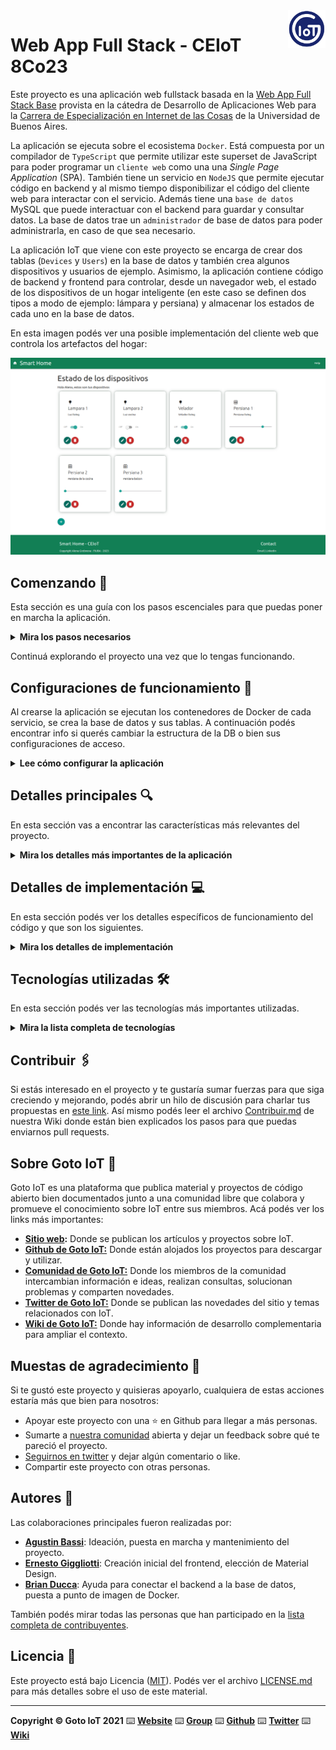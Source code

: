 <a href="https://www.gotoiot.com/">
    <img src="doc/gotoiot-logo.png" alt="logo" title="Goto IoT" align="right" width="60" height="60" />
</a>

Web App Full Stack - CEIoT 8Co23
=======================

Este proyecto es una aplicación web fullstack basada en la [Web App Full Stack Base](https://github.com/mramos88/app-fullstack-base-2023-i08) provista en la cátedra de Desarrollo de Aplicaciones Web para la [Carrera de Especialización en Internet de las Cosas](https://lse.posgrados.fi.uba.ar/posgrados/especializaciones/internet-de-las-cosas) de la Universidad de Buenos Aires.

La aplicación se ejecuta sobre el ecosistema `Docker`. Está compuesta por un compilador de `TypeScript` que permite utilizar este superset de JavaScript para poder programar un `cliente web` como una una *Single Page Application* (SPA). También tiene un servicio en `NodeJS` que permite ejecutar código en backend y al mismo tiempo disponibilizar el código del cliente web para interactar con el servicio. Además tiene una `base de datos` MySQL que puede interactuar con el backend para guardar y consultar datos. La base de datos trae un `administrador` de base de datos para poder administrarla, en caso de que sea necesario.

La aplicación IoT que viene con este proyecto se encarga de crear dos tablas (`Devices` y `Users`) en la base de datos y también crea algunos dispositivos y usuarios de ejemplo. Asimismo, la aplicación contiene código de backend y frontend para controlar, desde un navegador web, el estado de los dispositivos de un hogar inteligente (en este caso se definen dos tipos a modo de ejemplo: lámpara y persiana) y almacenar los estados de cada uno en la base de datos. 

En esta imagen podés ver una posible implementación del cliente web que controla los artefactos del hogar:

![architecture](doc/webapp-example-1.png)

## Comenzando 🚀

Esta sección es una guía con los pasos escenciales para que puedas poner en marcha la aplicación.

<details><summary><b>Mira los pasos necesarios</b></summary><br>

### Instalar las dependencias

Para correr este proyecto es necesario que instales `Docker` y `Docker Compose`. 

En [este artículo](https://www.gotoiot.com/pages/articles/docker_installation_linux/) publicado en nuestra web están los detalles para instalar Docker y Docker Compose en una máquina Linux. Si querés instalar ambas herramientas en una Raspberry Pi podés seguir [este artículo](https://www.gotoiot.com/pages/articles/rpi_docker_installation) de nuestra web que te muestra todos los pasos necesarios.

En caso que quieras instalar las herramientas en otra plataforma o tengas algún incoveniente, podes leer la documentación oficial de [Docker](https://docs.docker.com/get-docker/) y también la de [Docker Compose](https://docs.docker.com/compose/install/).

Continua con la descarga del código cuando tengas las dependencias instaladas y funcionando.

### Descargar el código

Para descargar el código, lo más conveniente es que realices un `fork` de este proyecto a tu cuenta personal haciendo click en [este link](https://github.com/gotoiot/app-fullstack-base/fork). Una vez que ya tengas el fork a tu cuenta, descargalo con este comando (acordate de poner tu usuario en el link):

```
git clone https://github.com/USER/app-fullstack-base.git
```

> En caso que no tengas una cuenta en Github podes clonar directamente este repo.

### Ejecutar la aplicación

Para ejecutar la aplicación tenes que correr el comando `docker-compose up` desde la raíz del proyecto. Este comando va a descargar las imágenes de Docker de node, de typescript, de la base datos y del admin de la DB, y luego ponerlas en funcionamiento. 

Para acceder al cliente web ingresa a a la URL [http://localhost:8000/](http://localhost:8000/) y para acceder al admin de la DB accedé a [localhost:8001/](http://localhost:8001/). 

Si pudiste acceder al cliente web y al administrador significa que la aplicación se encuentra corriendo bien. 

> Si te aparece un error la primera vez que corres la app, deteńe el proceso y volvé a iniciarla. Esto es debido a que el backend espera que la DB esté creada al iniciar, y en la primera ejecución puede no alcanzar a crearse. A partir de la segunda vez el problema queda solucionado.

</details>

Continuá explorando el proyecto una vez que lo tengas funcionando.

## Configuraciones de funcionamiento 🔩

Al crearse la aplicación se ejecutan los contenedores de Docker de cada servicio, se crea la base de datos y sus tablas. A continuación podés encontrar info si querés cambiar la estructura de la DB o bien sus configuraciones de acceso.

<details><summary><b>Lee cómo configurar la aplicación</b></summary><br>

### Configuración de la DB

Como ya comprobaste, para acceder PHPMyAdmin tenés que ingresar en la URL [localhost:8001/](http://localhost:8001/). En el login del administrador, el usuario para acceder a la db es `root` y contraseña es la variable `MYSQL_ROOT_PASSWORD` del archivo `docker-compose.yml`.

Para el caso del servicio de NodeJS que se comunica con la DB fijate que en el archivo `src/backend/mysql-connector.js` están los datos de acceso para ingresar a la base.

Si quisieras cambiar la contraseña, puertos, hostname u otras configuraciones de la DB deberías primero modificar el servicio de la DB en el archivo `docker-compose.yml` y luego actualizar las configuraciones para acceder desde PHPMyAdmin y el servicio de NodeJS.

### Estructura de la DB

Al iniciar el servicio de la base de datos, si esta no está creada toma el archivo que se encuentra en `db/dumps/smart_home.sql` para crear la base de datos automáticamente.

En ese archivo está la configuración de la tabla `Devices` y otras configuraciones más. Si quisieras cambiar algunas configuraciones deberías modificar este archivo y crear nuevamente la base de datos para que se tomen en cuenta los cambios.

Tené en cuenta que la base de datos se crea con permisos de superusuario por lo que no podrías borrar el directorio con tu usuario de sistema, para eso debés hacerlo con permisos de administrador. En ese caso podés ejecutar el comando `sudo rm -r db/data` para borrar el directorio completo.

</details>


## Detalles principales 🔍

En esta sección vas a encontrar las características más relevantes del proyecto.

<details><summary><b>Mira los detalles más importantes de la aplicación</b></summary><br>
<br>

### Arquitectura de la aplicación

Como ya pudiste ver, la aplicación se ejecuta sobre el ecosistema Docker, y en esta imagen podés ver el diagrama de arquitectura.

![architecture](doc/architecture.png)

### El cliente web

El cliente web es una Single Page Application que se comunica con el servicio en NodeJS mediante JSON a través de requests HTTP. Puede consultar el estado de dispositivos en la base de datos (por medio del servicio en NodeJS) y también cambiar el estado de los mismos. Los estilos del código están basados en **Material Design**.

### El servicio web

El servicio en **NodeJS** posee distintos endpoints para comunicarse con el cliente web mediante requests HTTP enviando **JSON** en cada transacción. Procesando estos requests es capaz de comunicarse con la base de datos para consultar y controlar el estado de los dispositivos, y devolverle una respuesta al cliente web también en formato JSON. Así mismo el servicio es capaz de servir el código del cliente web.

### La base de datos

La base de datos se comunica con el servicio de NodeJS y permite almacenar el estado de los dispositivos en la tabla **Devices**. Ejecuta un motor **MySQL versión 5.7** y permite que la comunicación con sus clientes pueda realizarse usando usuario y contraseña en texto plano. En versiones posteriores es necesario brindar claves de acceso, por este motivo la versión 5.7 es bastante utilizada para fases de desarrollo.

### El administrador de la DB

Para esta aplicación se usa **PHPMyAdmin**, que es un administrador de base de datos web muy utilizado y que podés utilizar en caso que quieras realizar operaciones con la base, como crear tablas, modificar columnas, hacer consultas y otras cosas más.

### El compilador de TypeScript

**TypeScript** es un lenguaje de programación libre y de código abierto desarrollado y mantenido por Microsoft. Es un superconjunto de JavaScript, que esencialmente añade tipos estáticos y objetos basados en clases. Para esta aplicación se usa un compilador de TypeScript basado en una imagen de [Harmish](https://hub.docker.com/r/harmish) en Dockerhub, y está configurado para monitorear en tiempo real los cambios que se realizan sobre el directorio **src/frontend/ts** y automáticamente generar código compilado a JavaScript en el directorio  **src/frontend/js**. Los mensajes del compilador aparecen automáticamente en la terminal al ejecutar el comando **docker-compose up**.

### Ejecución de servicios

Los servicios de la aplicación se ejecutan sobre **contenedores de Docker**, así se pueden desplegar de igual manera en diferentes plataformas. Los detalles sobre cómo funcionan los servicios los podés ver directamente en el archivo **docker-compose.yml**.

### Organización del proyecto

En la siguiente ilustración podés ver cómo está organizado el proyecto para que tengas en claro qué cosas hay en cada lugar.

```sh
├── db                          # directorio de la DB
│   ├── data                    # estructura y datos de la DB
│   └── dumps                   # directorio de estructuras de la DB
│       └── smart_home.sql      # estructura con la base de datos "smart_home"
├── doc                         # documentacion general del proyecto
└── src                         # directorio codigo fuente
│   ├── backend                 # directorio para el backend de la aplicacion
│   │   ├── index.js            # codigo principal del backend
│   │   ├── mysql-connector.js  # codigo de conexion a la base de datos
│   │   ├── package.json        # configuracion de proyecto NodeJS
│   │   └── package-lock.json   # configuracion de proyecto NodeJS
│   └── frontend                # directorio para el frontend de la aplicacion
│       ├── js                  # codigo javascript que se compila automáticamente
│       ├── static              # donde alojan archivos de estilos, imagenes, fuentes, etc.
│       ├── ts                  # donde se encuentra el codigo TypeScript a desarrollar
│       └── index.html          # archivo principal del cliente HTML
├── docker-compose.yml          # archivo donde se aloja la configuracion completa
├── README.md                   # este archivo
├── CHANGELOG.md                # archivo para guardar los cambios del proyecto
├── LICENSE.md                  # licencia del proyecto
```

> No olvides ir poniendo tus cambios en el archivo `CHANGELOG.md` a medida que avanzas en el proyecto.

</details>

## Detalles de implementación 💻

En esta sección podés ver los detalles específicos de funcionamiento del código y que son los siguientes.

<details><summary><b>Mira los detalles de implementación</b></summary><br>

**Tipos de dispositivos**
La aplicación soporta 2 tipos de dispositivos:
1. Luces
2. Persianas

Los dispositivos del tipo 1 poseen un switch para encenderlos o apagarlos, los del tipo 2 poseen un slider para establecer su valor de estado que representa el porcentaje de apertura o cierre (0% - completamente cerrado; 100% - completamente abierto).

### Agregar un dispositivo

Para agregar un dispositivo desde el cliente web se debe acceder a la aplicación mediante la URL: http://localhost:8000/.

1. Si es la primera vez que ingresa, se deberá crear un usuario nuevo haciendo click sobre el botón con el ícono "+" y luego completando todos los datos solicitados (no se podrá cargar un usuario nuevo si no se introducen todos los datos).

![image](/doc/agregarusuario.png)


2. Para acceder al panel de dispositivos se deberá introducir un usuario y contraseña (si no se introduce usuario o contraseña, se desplegará un *toast* indicando que se requieren completar todos los datos).

![image](/doc/login.png)


3. Desde esta pantalla, se debe hacer click en el botón con el signo "+" en la parte inferior de la grilla. Esta acción abrirá un *modal* para la creación de un nuevo dispositivo, donde se deberán introducir todos los datos (en caso de no completarlos se desplegará un *toast* indicando que se requieren completar todos los datos).

![image](/doc/nuevodispositivo.png)


4. También es posible eliminar dispositivos o modificar sus parámetros mediante los botones inferiores de cada panel. 
* Al hacer click en el botón "Eliminar" se despliega un modal para confirmar la acción donde se muestran los datos del dispositivo.

![image](/doc/eliminardispositivo.png)

* Al hacer click en el botón "Editar" se despliega un modal similar al que se muestra para agregar un dispositivo nuevo, donde se podrán editar los parámetros del dispositivo.

![image](/doc/editardispositivo.png)

### Frontend

El frontend fue desarrollado con TypeScript. 

En la clase *Main* se implementan los métodos necesarios para gestionar las acciones solicitadas por el usuario desde la pagina web. La implementación del *event listener* permite que las acciones que el usuario realiza en la interfaz (por ejemplo, presionar un botón) tengan un nexo con el código del *Main*. Esto habilita las siguientes funcionalidades:
    
1. Autenticación mediante usuario y contraseña al panel de control
2. Crear un nuevo usuario
3. Listar todos los dispositivos creados en una grilla mediante *cards*
4. Crear un nuevo dispositivo
5. Modificar el estado de un dispositivo
6. Editar un dispositivo existente    
7. Eliminar un dispositivo existente 

Las validaciones de los datos de usuario y dispositivos se realiza tanto en el frontend como en el backend.    
    
Al ejecutar cada una de estas funcionalidades, el frontend realiza llamadas HTTP al backend para poder obtener el resultado esperado y en algunos casos se emitirá un mensaje tipo *toast* para informar al usuario si la operación tuvo éxito o falla. 

En la clase *Framework* se definen los métodos necesarios para delegar todas las peticiones (*GET*, *POST*, *PUT* y *DELETE*) al backend y gestiona las alertas relacionadas con estas peticiones.

### Backend

Las tecnologías utilizadas para el desarrollo del backend son NodeJS utilizando ExpressJS.

Los datos se almacenan en una base de datos MySQL persistente con las siguientes tablas:
1. Users:
    *   id: identificador único de cada usuario.
    *   username: nombre del usuario.
    *   password: contraseña del usuario.

> NOTA (punto a mejorar): no se recomienda almacenar contraseñas directamente en la base de datos. Se recomienda utilizar técnicas de encriptación para almacenar y verificar las contraseñas de forma segura.

2. Devices:
    *   id: identificador único de cada dispositivo.
    *   name: nombre del dispositivo.
    *   description: descripción del dispositivo.
    *   state: estado actual del dispositivo (0/1 para lámpara, 0 a 100 para persiana).
    *   type: tipo de dispositivo (1 para lámpara, 2 para persiana).
    
En el archivo *index.js* que se encuentra en la raíz de la carpeta "backend" están definidos los parámetros de conexión a la base de datos y los *endpoints* de los dispositivos. Esto permite efectuar las siguientes acciones:
1. Validar un usuario por el *username* y *password*
2. Crear un usuario nuevo
3. Obtener todos los dispositivos
4. Obtener los datos de un dispositivo por su ID
5. Crear un un dispositivo nuevo
6. Modificar los datos de un dispositivo
7. Actualizar el estado de un dispositivo
8. Eliminar un dispositivo

Cada endpoint hace una validación inicial de y devuelve al frontend los siguientes códigos, junto con un mensaje descriptivo:
    * 400: error de comunicación a la base de datos u otro tipo de error según la operación
    * 401: usuario no existente
    * 200: operación realizada con éxito
    * 201: dato insertado a la base de datos con éxito

<details><summary><b>Ver los endpoints disponibles</b></summary><br>
1. Endpoint para validar el login de un usuario.
    
    URL: http://localhost:8000/users/login

```json
{
    "method": "post",
    "request_headers": "application/json",
    "response_code": 200,
    "username": "exampleuser",
    "password": "examplepassword"
}
```

Query SQL empleada:    
```sql
    SELECT * FROM `Users` WHERE username = ? AND password = ?
```

    El *status code* de respuesta en caso de éxito será 200, con el mensaje "Ok". 
    En caso de que la operación falle el *status code* de respuesta será 401, con el mensaje "Error". 

2. Endpoint para crear un usuario nuevo.
    
    URL: http://localhost:8000/users/

```json
{
    "method": "post",
    "request_headers": "application/json",
    "response_code": 200,
    "username": "exampleuser",
    "password": "examplepassword",
    "type": "1"
}
```

Query SQL empleada:    
```sql
    INSERT INTO `Users` (`username`, `password`, `type`) VALUES (?, ?, ?)
```
    
    El *status code* de respuesta en caso de éxito será 201, con el mensaje "Usuario creado correctamente". 
    En caso de que la operación falle el *status code* de respuesta será 400. 


3. Endpoint para obtener todos los dispositivos.
    
    URL: http://localhost:8000/devices
    Content-Type: application/json

```json
{
    "method": "get",
    "request_headers": "application/json",
    "response_code": 200,
    "request_response": [
            {"id":1,"name":"Lampara 1","description":"Luz living","state":1,"type":1},
            {"id":2,"name":"Lampara 2","description":"Luz cocina","state":0,"type":1},
            ...
            {"id":7,"name":"Velador 2","description":"Velador de la habitación.","state":0,"type":1}
        ]
}
```

Query SQL empleada:    
```sql
    SELECT * FROM Devices
```
    
    El *status code* de respuesta en caso de éxito será 200. 
    En caso de que la operación falle el *status code* de respuesta será 400. 
    
4. Endpoint para obtener un dispositivo específico a partir de su ID.

    URL: http://localhost:8000/devices/:id
    Ejemplo: http://localhost:8000/devices/2

```json
{
    "method": "get",
    "request_headers": "application/json",
    "response_code": 200,
    "request_response": {"id":2,"name":"Lampara 2","description":"Luz cocina","state":0,"type":1},
}
```

Query SQL empleada:
```sql
    SELECT * FROM Devices WHERE id = ?
```
    El *status code* de respuesta en caso de éxito será 200. 
    En caso de que la operación falle debido a que el dispositivo no existe u otro motivo, el *status code* de respuesta será 400.
    
5. Endpoint para crear un nuevo dispositivo.
    
    URL: http://localhost:8000/devices

```json
{
    "method": "post",
    "request_headers": "application/json",
    "response_code": 200,
    "payload": { name: "Example", description: "Example", type: 1, state: 0 },
    "request_response": {"id": 8},
}
```

Query SQL empleada:    
```sql
    INSERT INTO `Devices` (`name`, `description`, `state`, `type`) VALUES (?, ?, ?, ?)
```
    
    El *status code* de respuesta en caso de éxito será 201. 
    En caso de que la operación falle debido a que el dispositivo no existe u otro motivo, el *status code* de respuesta será 400.
    
6. Endpoint para modificar un dispositivo específico a partir de su ID.
    
    URL: http://localhost:8000/devices/:id
    Ejemplo: http://localhost:8000/devices/8

```json
{
    "method": "put",
    "request_headers": "application/json",
    "response_code": 200,
    "payload": { id: 8, name: "Example", description: "Example", type: 2, state: 0 },
    "request_response": {"changedRows": 1},
}
```

Query SQL empleada:    
```sql
    UPDATE `Devices` SET `name` = ?, `description` = ? , `type` = ? WHERE `id` = ?
```

    El *status code* de respuesta en caso de éxito será 200. 
    En caso de que la operación falle debido a que el dispositivo no existe u otro motivo, el *status code* de respuesta será 400.

7- Endpoint para cambiar el estado de un dispositivo.
    
    URL: http://localhost:8000/devices/:id
    Ejemplo: http://localhost:8000/devices/8
    
```json
{
    "method": "put",
    "request_headers": "application/json",
    "response_code": 200,
    "payload": { id: 8, state: 20 },
    "request_response": {"changedRows": 1},
}
```

Query SQL empleada:    
```sql
    UPDATE `Devices` SET `state` = ? WHERE `id` = ?
```

    El *status code* de respuesta en caso de éxito será 200. 
    En caso de que la operación falle debido a que el dispositivo no existe u otro motivo, el *status code* de respuesta será 400.

8- Endpoint para eliminar un dispositivo específico a partir de su id.
    
    URL: http://localhost:8000devices/:id
    Ejemplo: http://localhost:8000/devices/8
    
```json
{
    "method": "delete",
    "request_headers": "application/json",
    "response_code": 200,
    "request_response": "deleted",
}
```

Query SQL empleada:    
```sql
    DELETE FROM Devices WHERE id = ?
```
    
    El *status code* de respuesta en caso de éxito será 200. 
    En caso de que la operación falle debido a que el dispositivo no existe u otro motivo, el *status code* de respuesta será 400.

</details>

</details>


## Tecnologías utilizadas 🛠️

En esta sección podés ver las tecnologías más importantes utilizadas.

<details><summary><b>Mira la lista completa de tecnologías</b></summary><br>

* [Docker](https://www.docker.com/) - Ecosistema que permite la ejecución de contenedores de software.
* [Docker Compose](https://docs.docker.com/compose/) - Herramienta que permite administrar múltiples contenedores de Docker.
* [Node JS](https://nodejs.org/es/) - Motor de ejecución de código JavaScript en backend.
* [MySQL](https://www.mysql.com/) - Base de datos para consultar y almacenar datos.
* [PHPMyAdmin](https://www.phpmyadmin.net/) - Administrador web de base de datos.
* [Material Design](https://material.io/design) - Bibliotecas de estilo responsive para aplicaciones web.
* [TypeScript](https://www.typescriptlang.org/) - Superset de JavaScript tipado y con clases.

</details>

## Contribuir 🖇️

Si estás interesado en el proyecto y te gustaría sumar fuerzas para que siga creciendo y mejorando, podés abrir un hilo de discusión para charlar tus propuestas en [este link](https://github.com/gotoiot/app-fullstack-base/issues/new). Así mismo podés leer el archivo [Contribuir.md](https://github.com/gotoiot/gotoiot-doc/wiki/Contribuir) de nuestra Wiki donde están bien explicados los pasos para que puedas enviarnos pull requests.

## Sobre Goto IoT 📖

Goto IoT es una plataforma que publica material y proyectos de código abierto bien documentados junto a una comunidad libre que colabora y promueve el conocimiento sobre IoT entre sus miembros. Acá podés ver los links más importantes:

* **[Sitio web](https://www.gotoiot.com/):** Donde se publican los artículos y proyectos sobre IoT. 
* **[Github de Goto IoT:](https://github.com/gotoiot)** Donde están alojados los proyectos para descargar y utilizar. 
* **[Comunidad de Goto IoT:](https://groups.google.com/g/gotoiot)** Donde los miembros de la comunidad intercambian información e ideas, realizan consultas, solucionan problemas y comparten novedades.
* **[Twitter de Goto IoT:](https://twitter.com/gotoiot)** Donde se publican las novedades del sitio y temas relacionados con IoT.
* **[Wiki de Goto IoT:](https://github.com/gotoiot/doc/wiki)** Donde hay información de desarrollo complementaria para ampliar el contexto.

## Muestas de agradecimiento 🎁

Si te gustó este proyecto y quisieras apoyarlo, cualquiera de estas acciones estaría más que bien para nosotros:

* Apoyar este proyecto con una ⭐ en Github para llegar a más personas.
* Sumarte a [nuestra comunidad](https://groups.google.com/g/gotoiot) abierta y dejar un feedback sobre qué te pareció el proyecto.
* [Seguirnos en twitter](https://github.com/gotoiot/doc/wiki) y dejar algún comentario o like.
* Compartir este proyecto con otras personas.

## Autores 👥

Las colaboraciones principales fueron realizadas por:

* **[Agustin Bassi](https://github.com/agustinBassi)**: Ideación, puesta en marcha y mantenimiento del proyecto.
* **[Ernesto Giggliotti](https://github.com/ernesto-g)**: Creación inicial del frontend, elección de Material Design.
* **[Brian Ducca](https://github.com/brianducca)**: Ayuda para conectar el backend a la base de datos, puesta a punto de imagen de Docker.

También podés mirar todas las personas que han participado en la [lista completa de contribuyentes](https://github.com/###/contributors).

## Licencia 📄

Este proyecto está bajo Licencia ([MIT](https://choosealicense.com/licenses/mit/)). Podés ver el archivo [LICENSE.md](LICENSE.md) para más detalles sobre el uso de este material.

---

**Copyright © Goto IoT 2021** ⌨️ [**Website**](https://www.gotoiot.com) ⌨️ [**Group**](https://groups.google.com/g/gotoiot) ⌨️ [**Github**](https://www.github.com/gotoiot) ⌨️ [**Twitter**](https://www.twitter.com/gotoiot) ⌨️ [**Wiki**](https://github.com/gotoiot/doc/wiki)
